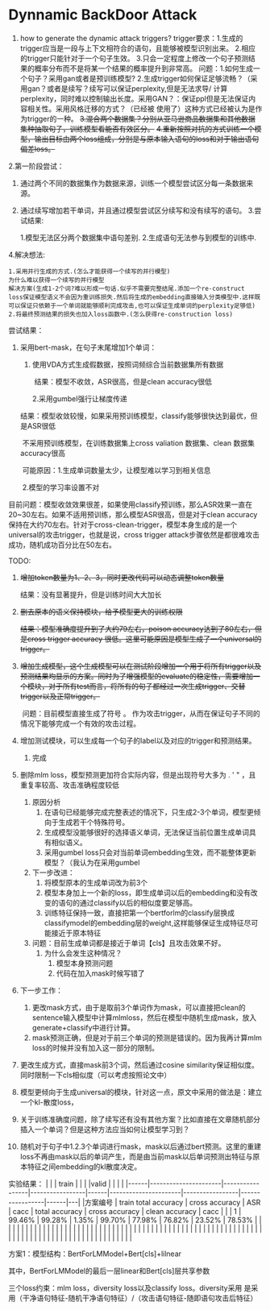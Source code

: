 # Dynnamic BackDoor Attack

1. how to generate the dynamic attack triggers? trigger要求：1.生成的trigger应当是一段与上下文相符合的语句，且能够被模型识别出来。
   2.相应的trigger只能针对于一个句子生效。 3.只会一定程度上修改一个句子预测结果的概率分布而不是将某一个结果的概率提升到非常高。 问题：1.如何生成一个句子？采用gan或者是预训练模型?
   2.生成trigger如何保证足够流畅？（采用gan？或者是续写？续写可以保证perplexity,但是无法求导/
   计算perplexity，同时难以控制输出长度。采用GAN？：保证ppl但是无法保证内容相关性。采用风格迁移的方式？（已经被 使用了）这种方式已经被认为是作为trigger的一种。
   ~~3.混合两个数据集？分别从亚马逊商品数据集和其他数据集种抽取句子，训练模型看能否有效区分。~~
   ~~4.重新按照对抗的方式训练一个模型，输出目标由两个loss组成，分别是与原本输入语句的loss和对于输出语句偏差loss。~~

2.第一阶段尝试：

1. 通过两个不同的数据集作为数据来源，训练一个模型尝试区分每一条数据来源。
2. 通过续写增加若干单词，并且通过模型尝试区分续写和没有续写的语句。 3.尝试结果:

   1.模型无法区分两个数据集中语句差别. 2.生成语句无法参与到模型的训练中.

4.解决想法:

```
1.采用并行生成的方式.(怎么才能获得一个续写的并行模型)
为什么难以获得一个续写的并行模型
解决方案(生成1-2个词?难以形成一句话.似乎不需要完整结尾.添加一个re-construct loss保证模型语义不会因为重训练损失.然后将生成的embedding直接输入分类模型中.这样既可以保证只依赖于一个单词就能够顺利完成攻击,也可以保证生成单词的perplexity足够低)
2.将最终预测结果的损失也加入loss函数中.(怎么获得re-construction loss)

```
尝试结果：

   1. 采用bert-mask，在句子末尾增加1个单词：

      1. 使用VDA方式生成假数据，按照词频综合当前数据集所有数据

         ​	结果：模型不收敛，ASR很高，但是clean accuracy很低

         2.采用gumbel强行让梯度传递

      ​			结果：模型收敛较慢，如果采用预训练模型，classify能够很快达到最优，但是ASR很低

      ​						不采用预训练模型，在训练数据集上cross valiation 数据集、clean 数据集accuracy很高

      ​	可能原因：1.生成单词数量太少，让模型难以学习到相关信息

      ​						2.模型的学习率设置不对

​	目前问题：模型收敛效果很差，如果使用classify预训练，那么ASR效果一直在20~30左右。如果不适用预训练，那么模型ASR很高，但是对于clean accuracy保持在大约70左右。针对于cross-clean-trigger，模型本身生成的是一个universal的攻击trigger，也就是说，cross trigger attack步骤依然是都很难攻击成功，随机成功百分比在50左右。



TODO:

1. ~~增加token数量为1、2、3，同时更改代码可以动态调整token数量~~

   结果：没有显著提升，但是训练时间大大加长

2. ~~删去原本的语义保持模块，给予模型更大的训练权限~~

   ~~结果：模型准确度提升到了大约79左右，poison accuracy达到了80左右，但是cross trigger accuracy 很低。这里可能原因是模型生成了一个universal的trigger。~~

3. ~~增加生成模型，这个生成模型可以在测试阶段增加一个用于将所有trigger以及预测结果均显示的方案。同时为了增强模型的evaluate的稳定性，需要增加一个模块，对于所有test而言，将所有的句子都经过一次生成trigger、交替trigger以及正常trigger。~~

   ​	问题：目前模型直接生成了符号   。 作为攻击trigger，从而在保证句子不同的情况下能够完成一个有效的攻击过程。

4. 增加测试模块，可以生成每一个句子的label以及对应的trigger和预测结果。

   1. 完成

5. 删除mlm loss，模型预测更加符合实际内容，但是出现符号大多为  . ' " ，且重复率较高、攻击准确程度较低

   1. 原因分析
      1. 在语句已经能够完成完整表述的情况下，只生成2-3个单词，模型更倾向于生成若干个特殊符号。
      2. 生成模型没能够很好的选择语义单词，无法保证当前位置生成单词具有相似语义。
      2. 采用gumbel loss只会对当前单词embedding生效，而不能整体更新模型？（我认为在采用gumbel
   2. 下一步改进：
      1. 将模型原本的生成单词改为前3个
      2. 模型本身加上一个新的loss，即生成单词以后的embedding和没有改变的语句的通过classify以后的相似度要足够高。
      3. 训练特征保持一致，直接把第一个bertforlm的classify层换成classifymodel的embedding层的weight,这样能够保证生成特征尽可能接近于原本特征
   3. 问题：目前生成单词都是接近于单词【cls】且攻击效果不好。
      1. 为什么会发生这种情况？
         1. 模型本身预测问题
         2. 代码在加入mask时候写错了

6. 下一步工作：

   1. 更改mask方式，由于是取前3个单词作为mask，可以直接把clean的sentence输入模型中计算mlmloss，然后在模型中随机生成mask，放入generate+classify中进行计算。
   2. mask预测正确，但是对于前三个单词的预测是错误的。因为我再计算mlm loss的时候并没有加入这一部分的限制。

7. 更改生成方式，直接mask前3个词，然后通过cosine similarity保证相似度。同时限制一下cls相似度（可以考虑按照论文中）

8. 模型更倾向于生成universal的模块，针对这一点，原文中采用的做法是：建立一个kl-散度loss，

9. 关于训练准确度问题，除了续写还有没有其他方案？比如直接在文章随机部分插入一个单词？但是这种方法应当如何让模型学习到？

10. 随机对于句子中1.2.3个单词进行mask，mask以后通过bert预测。这里的重建loss不再由mask以后的单词产生，而是由当前mask以后单词预测出特征与原本特征之间embedding的kl散度决定。

实验结果：
|      |                      | train           |                 |      |                      |valid         |                 |      |   |
|------|----------------------|-----------------|-----------------|------|----------------------|-----------------|-----------------|------|---|
|方案编号 | train total accuracy | cross accuracy | ASR | cacc | total accuracy | cross accuracy | clean accuracy  | cacc |   |
| 1 | 99.46% | 99.28% | 1.35% | 99.70% | 77.98% | 76.82%         | 23.52% | 78.53% |   |
|      |                      |                 |                 |      |                      |                 |                 |      |   |
|      |                      |                 |                 |      |                      |                 |                 |      |   |
|      |                      |                 |                 |      |                      |                 |                 |      |   |
|      |                      |                 |                 |      |                      |                 |                 |      |   |
|      |                      |                 |                 |      |                      |                 |                 |      |   |
|      |                      |                 |                 |      |                      |                 |                 |      |   |
|      |                      |                 |                 |      |                      |                 |                 |      |   |
|      |                      |                 |                 |      |                      |                 |                 |      |   |

方案1：模型结构：BertForLMModel+Bert[cls]+lilnear

其中，BertForLMModel的最后一层linear和Bert[cls]层共享参数

三个loss约束：mlm loss，diversity loss以及classify loss。diversity采用 是采用（干净语句特征-随机干净语句特征）/（攻击语句特征-随即语句攻击后特征）
